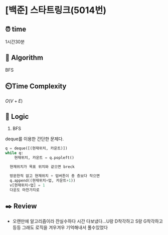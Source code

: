# [백준] 스타트링크(5014번)

## ⏰ **time**

1시간30분

## :pushpin: **Algorithm**

BFS

## ⏲️**Time Complexity**

$O(V+E)$

## :round_pushpin: **Logic**

1. BFS

deque를 이용한 간단한 문제다.

```python
q = deque([(현재위치, 카운트)])
while q:
	현재위치, 카운트 = q.popleft()

  현재위치가 목표 위치와 같으면 breck

  방문한적 없고 현재위치 + 업버튼이 총 층보다 작으면
  q.append((현재위치+업, 카운트+1))
  v[현재위치+업] = 1
  다운도 마찬가지로
```

## :black_nib: **Review**

- 오랜만에 알고리즘이라 잔실수하다 시간 다보냈다...U랑 D착각하고 S랑 G착각하고 등등 그래도 로직을 겨우겨우 기억해내서 풀수있었다
